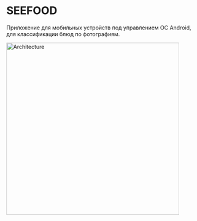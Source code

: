 # SEEFOOD

Приложение для мобильных устройств под управлением ОС Android, для классификации блюд по фотографиям.

<p align="left">
  <img src="https://github.com/Zavodchane/seefood-android/blob/master/app/src/main/res/drawable/architecture.png" width="450" alt="Architecture">
</p>
